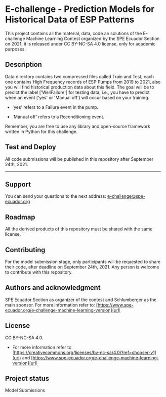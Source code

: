 # E-challenge - Prediction Models for Historical Data of ESP Patterns

This project contains all the material, data, code an solutions of the E-challenge Machine Learning Contest organized by the SPE Ecuador Section on 2021, it is released under CC BY-NC-SA 4.0 license, only for academic purposes. 

## Description

Data directory contains two compressed files called Train and Test, each one contains High Frequency records of ESP Pumps from 2019 to 2021, also you will find historical production data about this field. The goal will be to predict the label ['WellFailure'] for testing data, i.e., you have to predict when an event ('yes' or 'Manual off') will occur based on your training.

 - 'yes' refers to a Failure event in the pump.

 - 'Manual off' refers to a Reconditioning event.

Remember, you are free to use any library and open-source framework written in Python for this challenge.

## Test and Deploy

All code submissions will be published in this repository after September 24th, 2021.

***

## Support
You can send your questions to the next address: [e-challenge@spe-ecuador.org](url)

## Roadmap
All the derived products of this repository must be shared with the same license.

## Contributing
For the model submission stage, only participants will be requested to share their code, after deadline on September 24th, 2021. Any person is welcome to contribute with this repository.

## Authors and acknowledgment
SPE Ecuador Section as organizer of the contest and Schlumberger as the main sponsor.
For more information refer to: [https://www.spe-ecuador.org/e-challenge-machine-learning-version](url) 

## License
CC BY-NC-SA 4.0.
- For more information refer to: [https://creativecommons.org/licenses/by-nc-sa/4.0/?ref=chooser-v1](url) and
[https://www.spe-ecuador.org/e-challenge-machine-learning-version](url) 

## Project status
Model Submissions

